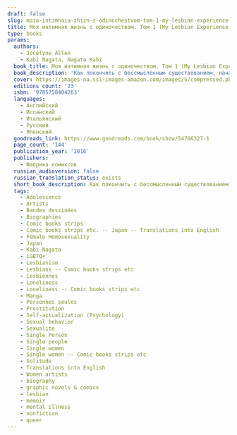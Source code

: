 ```yaml
---
draft: false
slug: moia-intimnaia-zhizn-s-odinochestvom-tom-1-my-lesbian-experience-with-loneliness-5cecf5e8
title: Моя интимная жизнь с одиночеством. Том 1 (My Lesbian Experience With Loneliness)
type: books
params:
  authors:
    - Jocelyne Allen
    - Kabi Nagata, Nagata Kabi
  book_title: Моя интимная жизнь с одиночеством. Том 1 (My Lesbian Experience With Loneliness)
  book_description: 'Как покончить с бессмысленным существованием, начавшимся после окончания старшей школы? Как преодолеть муки одиночества, длившиеся целых десять лет? Мой ответ – обратиться к услугам девушки по вызову. Вы держите в руках мой откровенный отчет о том, как я заглянула в самые потаенные уголки своей души.'
  cover: https://images-na.ssl-images-amazon.com/images/S/compressed.photo.goodreads.com/books/1530989553i/33113683.jpg
  editions count: '23'
  isbn: '9785758404263'
  languages:
    - Английский
    - Испанский
    - Итальянский
    - Русский
    - Японский
  goodreads_link: https://www.goodreads.com/book/show/54766327-1
  page_count: '144'
  publication_year: '2016'
  publishers:
    - Фабрика комиксов
  russian_audioversion: false
  russian_translation_status: exists
  short_book_description: Как покончить с бессмысленным существованием, начавшимся после окончания старшей школы? Как преодолеть муки одиночества, длившиеся целых десять лет?..
  tags:
    - Adolescence
    - Artists
    - Bandes dessinées
    - Biographies
    - Comic books strips
    - Comic books strips etc. -- Japan -- Translations into English
    - Female Homosexuality
    - Japan
    - Kabi Nagata
    - LGBTQ+
    - Lesbianism
    - Lesbians -- Comic books strips etc
    - Lesbiennes
    - Loneliness
    - Loneliness -- Comic books strips etc
    - Manga
    - Personnes seules
    - Prostitution
    - Self-actualization (Psychology)
    - Sexual behavior
    - Sexualité
    - Single Person
    - Single people
    - Single women
    - Single women -- Comic books strips etc
    - Solitude
    - Translations into English
    - Women artists
    - biography
    - graphic novels & comics
    - lesbian
    - memoir
    - mental illness
    - nonfiction
    - queer
---
```

